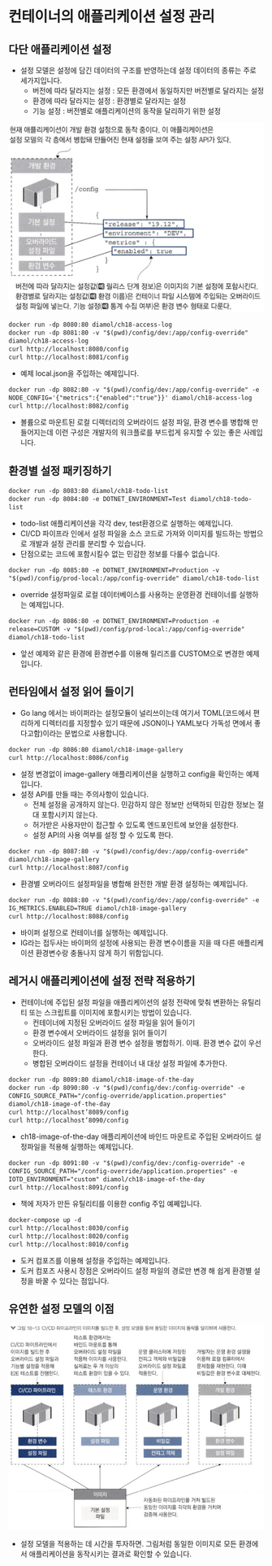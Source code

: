 # 컨테이너의 애플리케이션 설정 관리

## 다단 애플리케이션 설정

- 설정 모델은 설정에 담긴 데이터의 구조를 반영하는데 설정 데이터의 종류는 주로 세가지입니다.
  - 버전에 따라 달라지는 설정 : 모든 환경에서 동일하지만 버전별로 달라지는 설정
  - 환경에 따라 달라지는 설정 : 환경별로 달라지는 설정
  - 기능 설정 : 버전별로 애플리케이션의 동작을 달리하기 위한 설정

![setting_injection.png](./image/setting_injection.png)

```shell
docker run -dp 8080:80 diamol/ch18-access-log
docker run -dp 8081:80 -v "$(pwd)/config/dev:/app/config-override" diamol/ch18-access-log
curl http://localhost:8080/config
curl http://localhost:8081/config
```

- 예제 local.json을 주입하는 예제입니다.

```shell
docker run -dp 8082:80 -v "$(pwd)/config/dev:/app/config-override" -e NODE_CONFIG='{"metrics":{"enabled":"true"}}' diamol/ch18-access-log
curl http://localhost:8082/config
```

- 볼륨으로 마운트된 로컬 디렉터리의 오버라이드 설정 파일, 환경 변수를 병합해 만들어지는데 이런 구성은 개발자의 워크플로를 부드럽게 유지할 수 있는 좋은 사례입니다.

## 환경별 설정 패키징하기

```shell
docker run -dp 8083:80 diamol/ch18-todo-list
docker run -dp 8084:80 -e DOTNET_ENVIRONMENT=Test diamol/ch18-todo-list
```

- todo-list 애플리케이션을 각각 dev, test환경으로 실행하는 예제입니다.
- CI/CD 파이프라 인에서 설정 파일을 소스 코드로 가져와 이미지를 빌드하는 방법으로 개발과 설정 관리를 분리할 수 있습니다.
- 단점으로는 코드에 포함시킬수 없는 민감한 정보를 다룰수 없습니다.

```shell
docker run -dp 8085:80 -e DOTNET_ENVIRONMENT=Production -v "$(pwd)/config/prod-local:/app/config-override" diamol/ch18-todo-list
```

- override 설정파일로 로컬 데이터베이스를 사용하는 운영환경 컨테이너를 실행하는 예제입니다.

```shell
docker run -dp 8086:80 -e DOTNET_ENVIRONMENT=Production -e release=CUSTOM -v "$(pwd)/config/prod-local:/app/config-override" diamol/ch18-todo-list
```

- 앞선 예제와 같은 환경에 환경변수를 이용해 릴리즈를 CUSTOM으로 변경한 예제입니다.

## 런타임에서 설정 읽어 들이기

- Go lang 에서는 바이퍼라는 설정모듈이 널리쓰이는데 여기서 TOML(코드에서 편리하게 디렉터리를 지정할수 있기 때문에 JSON이나 YAML보다 가독성 면에서 좋다고함)이라는 문법으로 사용합니다.

```shell
docker run -dp 8086:80 diamol/ch18-image-gallery
curl http://localhost:8086/config
```

- 설정 변경없이 image-gallery 애플리케이션을 실행하고 config을 확인하는 예제입니다.
- 설정 API를 만들 때는 주의사항이 있습니다.
  - 전체 설정을 공개하지 않는다. 민감하지 않은 정보만 선택하되 민감한 정보는 절대 포함시키지 않는다.
  - 허가받은 사용자만이 접근할 수 있도록 엔드포인트에 보안을 설정한다.
  - 설정 API의 사용 여부를 설정 할 수 있도록 한다.

```shell
docker run -dp 8087:80 -v "$(pwd)/config/dev:/app/config-override" diamol/ch18-image-gallery
curl http://localhost:8087/config
```

- 환경별 오버라이드 설정파일을 병합해 완전한 개발 환경 설정하는 예제입니다.

```shell
docker run -dp 8088:80 -v "$(pwd)/config/dev:/app/config-override" -e IG_METRICS.ENABLED=TRUE diamol/ch18-image-gallery
curl http://localhost:8088/config
```

- 바이퍼 설정으로 컨테이너를 실행하는 예제입니다.
- IG라는 접두사는 바이퍼의 설정에 사용되는 환경 변수이름을 지을 때 다른 애플리케이션 환경변수랑 충돌나지 않게 하기 위함입니다.

## 레거시 애플리케이션에 설정 전략 적용하기

- 컨테이너에 주입된 설정 파일을 애플리케이션의 설정 전략에 맞춰 변환하는 유틸리티 또는 스크립트를 이미지에 포함시키는 방법이 있습니다.
  - 컨테이너에 지정된 오버라이드 설정 파일을 읽어 들이기
  - 환경 변수에서 오버라이드 설정을 읽어 들이기
  - 오버라이드 설정 파일과 환경 변수 설정을 병합하기. 이때. 환경 변수 값이 우선한다.
  - 병합된 오버라이드 설정을 컨테이너 내 대상 설정 파일에 추가한다.

```shell
docker run -dp 8089:80 diamol/ch18-image-of-the-day
docker run -dp 8090:80 -v "$(pwd)/config/dev:/config-override" -e CONFIG_SOURCE_PATH="/config-override/application.properties" diamol/ch18-image-of-the-day
curl http://localhost’8089/config
curl http://localhost’8090/config
```

- ch18-image-of-the-day 애플리케이션에 바인드 마운트로 주입된 오버라이드 설정파일을 적용해 실행하는 예제입니다.

```shell
docker run -dp 8091:80 -v "$(pwd)/config/dev:/config-override" -e CONFIG_SOURCE_PATH="/config-override/application.properties" -e IOTD_ENVIRONMENT="custom" diamol/ch18-image-of-the-day
curl http://localhost:8091/config
```

- 책에 저자가 만든 유틸리티를 이용한 config 주입 예쩨입니다.

```shell
docker-compose up -d
curl http://localhost:8030/config
curl http://localhost:8020/config
curl http://localhost:8010/config
```

- 도커 컴포즈를 이용해 설정을 주입하는 예제입니다.
- 도커 컴포즈 사용시 장점은 오버라이드 설정 파일의 경로만 변경 해 쉽게 환경별 설정을 바꿀 수 있다는 점입니다.

## 유연한 설정 모델의 이점

![cicd_config_arch.png](./image/cicd_config_arch.png)

- 설정 모델을 적용하는 데 시간을 투자하면. 그림처럼 동일한 이미지로 모든 환경에서 애플리케이션을 동작시키는 결과로 확인할 수 있습니다.
